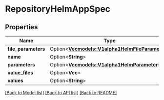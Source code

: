 # RepositoryHelmAppSpec

## Properties

Name | Type | Description | Notes
------------ | ------------- | ------------- | -------------
**file_parameters** | Option<[**Vec<models::V1alpha1HelmFileParameter>**](v1alpha1HelmFileParameter.md)> |  | [optional]
**name** | Option<**String**> |  | [optional]
**parameters** | Option<[**Vec<models::V1alpha1HelmParameter>**](v1alpha1HelmParameter.md)> |  | [optional]
**value_files** | Option<**Vec<String>**> |  | [optional]
**values** | Option<**String**> |  | [optional]

[[Back to Model list]](../README.md#documentation-for-models) [[Back to API list]](../README.md#documentation-for-api-endpoints) [[Back to README]](../README.md)


